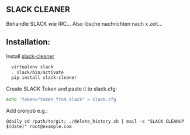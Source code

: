  SLACK CLEANER
----------------

Behandle SLACK wie IRC... 
Also lösche nachrichten nach x zeit...

 Installation:
--------------
Install [slack-cleaner](https://github.com/kfei/slack-cleaner)
```bash
  virtualenv slack
  . slack/bin/activate
  pip install slack-cleaner
```

Create SLACK Token and paste it to slack.cfg:
```bash
echo 'token="token_from_slack" > slack.cfg
```

Add cronjob e.g.:
```
@daily cd /path/to/git; ./delete_history.sh | mail -s "SLACK CLEANUP $(date)" root@example.com
``` 

